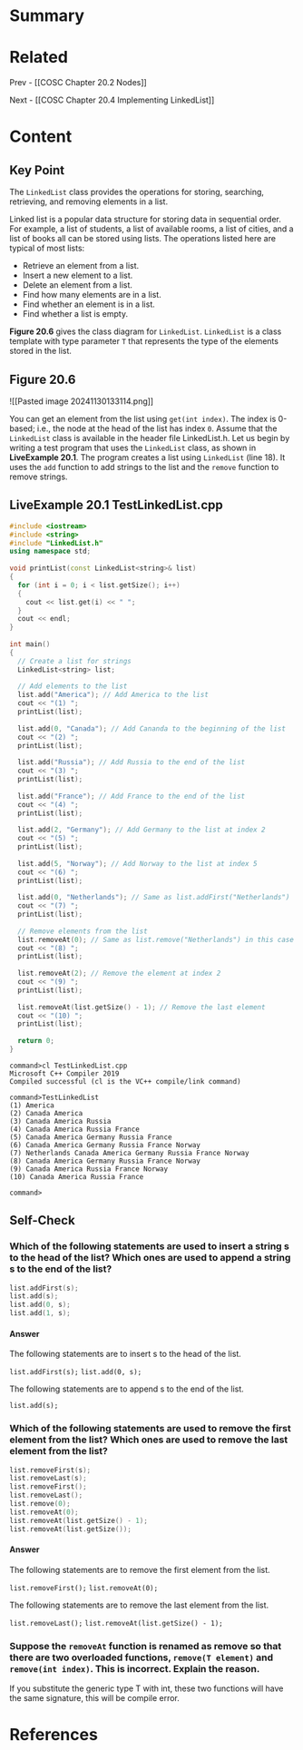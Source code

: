 # Summary

# Related
Prev - [[COSC Chapter 20.2 Nodes]]

Next - [[COSC Chapter 20.4 Implementing LinkedList]]
# Content
## Key Point

The `LinkedList` class provides the operations for storing, searching, retrieving, and removing elements in a list.

Linked list is a popular data structure for storing data in sequential order. For example, a list of students, a list of available rooms, a list of cities, and a list of books all can be stored using lists. The operations listed here are typical of most lists:
- Retrieve an element from a list.
- Insert a new element to a list.
- Delete an element from a list.
- Find how many elements are in a list.
- Find whether an element is in a list.
- Find whether a list is empty.

**Figure 20.6** gives the class diagram for `LinkedList`. `LinkedList` is a class template with type parameter `T` that represents the type of the elements stored in the list.

## Figure 20.6
![[Pasted image 20241130133114.png]]

You can get an element from the list using `get(int index)`. The index is 0-based; i.e., the node at the head of the list has index `0`. Assume that the `LinkedList` class is available in the header file LinkedList.h. Let us begin by writing a test program that uses the `LinkedList` class, as shown in **LiveExample 20.1**. The program creates a list using `LinkedList` (line 18). It uses the `add` function to add strings to the list and the `remove` function to remove strings.

## **LiveExample 20.1 TestLinkedList.cpp**
```cpp
#include <iostream>
#include <string>
#include "LinkedList.h"
using namespace std;
 
void printList(const LinkedList<string>& list)
{
  for (int i = 0; i < list.getSize(); i++)
  {
    cout << list.get(i) << " ";
  }
  cout << endl;
}
  
int main()
{
  // Create a list for strings
  LinkedList<string> list;
   
  // Add elements to the list
  list.add("America"); // Add America to the list
  cout << "(1) ";
  printList(list);
   
  list.add(0, "Canada"); // Add Cananda to the beginning of the list
  cout << "(2) ";
  printList(list);
   
  list.add("Russia"); // Add Russia to the end of the list
  cout << "(3) ";
  printList(list);
   
  list.add("France"); // Add France to the end of the list
  cout << "(4) ";
  printList(list);
  
  list.add(2, "Germany"); // Add Germany to the list at index 2
  cout << "(5) ";
  printList(list);
  
  list.add(5, "Norway"); // Add Norway to the list at index 5
  cout << "(6) ";
  printList(list);
  
  list.add(0, "Netherlands"); // Same as list.addFirst("Netherlands")
  cout << "(7) ";
  printList(list);
   
  // Remove elements from the list
  list.removeAt(0); // Same as list.remove("Netherlands") in this case
  cout << "(8) ";
  printList(list);
   
  list.removeAt(2); // Remove the element at index 2
  cout << "(9) ";
  printList(list);
   
  list.removeAt(list.getSize() - 1); // Remove the last element
  cout << "(10) ";
  printList(list);
   
  return 0;
}
```
```
command>cl TestLinkedList.cpp
Microsoft C++ Compiler 2019 
Compiled successful (cl is the VC++ compile/link command)

command>TestLinkedList 
(1) America 
(2) Canada America 
(3) Canada America Russia 
(4) Canada America Russia France 
(5) Canada America Germany Russia France 
(6) Canada America Germany Russia France Norway 
(7) Netherlands Canada America Germany Russia France Norway 
(8) Canada America Germany Russia France Norway 
(9) Canada America Russia France Norway 
(10) Canada America Russia France 

command>
```

## Self-Check
### Which of the following statements are used to insert a string s to the head of the list? Which ones are used to append a string s to the end of the list?
```cpp
list.addFirst(s);
list.add(s);
list.add(0, s);
list.add(1, s);
```

#### Answer
The following statements are to insert s to the head of the list.

`list.addFirst(s);`
`list.add(0, s);`

The following statements are to append s to the end of the list.

`list.add(s);`

### Which of the following statements are used to remove the first element from the list? Which ones are used to remove the last element from the list?
```cpp
list.removeFirst(s);
list.removeLast(s);
list.removeFirst();
list.removeLast();
list.remove(0);
list.removeAt(0);
list.removeAt(list.getSize() - 1);
list.removeAt(list.getSize());
```

#### Answer
The following statements are to remove the first element from the list.

`list.removeFirst();`
`list.removeAt(0);`

The following statements are to remove the last element from the list.

`list.removeLast();`
`list.removeAt(list.getSize() - 1);`

### Suppose the `removeAt` function is renamed as remove so that there are two overloaded functions, `remove(T element)` and `remove(int index)`. This is incorrect. Explain the reason.
If you substitute the generic type T with int, these two functions will have the same signature, this will be compile error.

# References